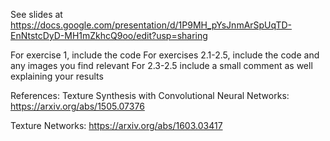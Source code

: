 See slides at 
https://docs.google.com/presentation/d/1P9MH_pYsJnmArSpUqTD-EnNtstcDyD-MH1mZkhcQ9oo/edit?usp=sharing

For exercise 1, include the code
For exercises 2.1-2.5, include the code and any images you find relevant
For 2.3-2.5 include a small comment as well explaining your results





References:
Texture Synthesis with Convolutional Neural Networks:
https://arxiv.org/abs/1505.07376

Texture Networks:
https://arxiv.org/abs/1603.03417
